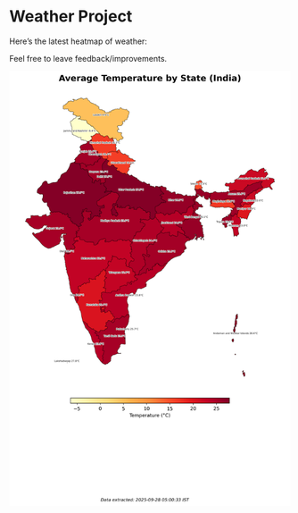 # Weather Project

Here’s the latest heatmap of weather:

Feel free to leave feedback/improvements.

![India Heatmap](docs/assets/india_heatmap.png?v=D8739B)

